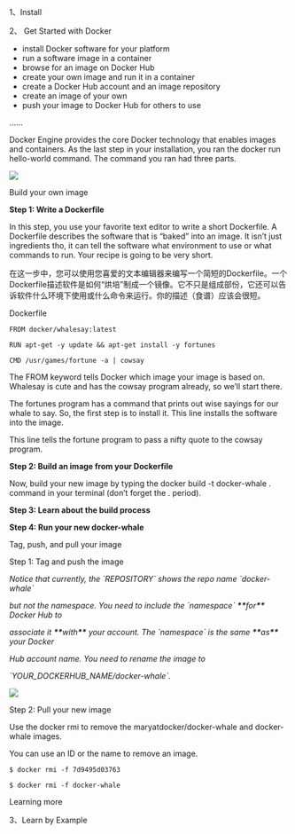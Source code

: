 1、Install

2、 Get Started with Docker

* install Docker software for your platform
* run a software image in a container
* browse for an image on Docker Hub
* create your own image and run it in a container
* create a Docker Hub account and an image repository
* create an image of your own
* push your image to Docker Hub for others to use

......

Docker Engine provides the core Docker technology that enables images and containers. As the last step in your installation, you ran the docker run hello-world command. The command you ran had three parts.

![](https://docs.docker.com/engine/getstarted/tutimg/container_explainer.png)

Build your own image

**Step 1: Write a Dockerfile**

In this step, you use your favorite text editor to write a short Dockerfile. A Dockerfile describes the software that is “baked” into an image. It isn’t just ingredients tho, it can tell the software what environment to use or what commands to run. Your recipe is going to be very short.

在这一步中，您可以使用您喜爱的文本编辑器来编写一个简短的Dockerfile。一个Dockerfile描述软件是如何“烘培”制成一个镜像。它不只是组成部份，它还可以告诉软件什么环境下使用或什么命令来运行。你的描述（食谱）应该会很短。

Dockerfile

`FROM docker/whalesay:latest`

`RUN apt-get -y update && apt-get install -y fortunes`

`CMD /usr/games/fortune -a | cowsay`

The FROM keyword tells Docker which image your image is based on. Whalesay is cute and has the cowsay program already, so we’ll start there.

The fortunes program has a command that prints out wise sayings for our whale to say. So, the first step is to install it. This line installs the software into the image.

This line tells the fortune program to pass a nifty quote to the cowsay program.

**Step 2: Build an image from your Dockerfile**

Now, build your new image by typing the docker build -t docker-whale . command in your terminal \(don’t forget the . period\).

**Step 3: Learn about the build process**

**Step 4: Run your new docker-whale**

Tag, push, and pull your image

Step 1: Tag and push the image

_Notice that currently, the \`REPOSITORY\` shows the repo name \`docker-whale\`_

_but not the namespace. You need to include the \`namespace\` _**\*\***_for_**\*\***_ Docker Hub to_

_associate it _**\*\***_with_**\*\***_ your account. The \`namespace\` is the same _**\*\***_as_**\*\***_ your Docker_

_Hub account name. You need to rename the image to_

_\`YOUR\_DOCKERHUB\_NAME\/docker-whale\`._

![](https://docs.docker.com/engine/getstarted/tutimg/tagger.png)

Step 2: Pull your new image

Use the docker rmi to remove the maryatdocker\/docker-whale and docker-whale images.

You can use an ID or the name to remove an image.

`$ docker rmi -f 7d9495d03763`

`$ docker rmi -f docker-whale`

Learning more

3、Learn by Example

